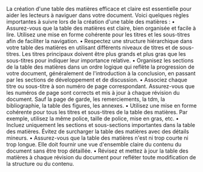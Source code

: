 La création d'une table des matières efficace et claire est essentielle pour aider les lecteurs à naviguer dans votre document. Voici quelques règles importantes à suivre lors de la création d'une table des matières : • Assurez-vous que la table des matières est claire, bien organisée et facile à lire. Utilisez une mise en forme cohérente pour les titres et les sous-titres afin de faciliter la navigation. • Respectez une structure hiérarchique dans votre table des matières en utilisant différents niveaux de titres et de sous-titres. Les titres principaux doivent être plus grands et plus gras que les sous-titres pour indiquer leur importance relative. • Organisez les sections de la table des matières dans un ordre logique qui reflète la progression de votre document, généralement de l'introduction à la conclusion, en passant par les sections de développement et de discussion. • Associez chaque titre ou sous-titre à son numéro de page correspondant. Assurez-vous que les numéros de page sont corrects et mis à jour à chaque révision du document. Sauf la page de garde, les remerciements, la tdm, la bibliographie, la table des figures, les annexes. • Utilisez une mise en forme cohérente pour tous les titres et sous-titres de la table des matières. Par exemple, utilisez la même police, taille de police, mise en gras, etc. • Incluez uniquement les sections et sous-sections importantes dans la table des matières. Évitez de surcharger la table des matières avec des détails mineurs. • Assurez-vous que la table des matières n'est ni trop courte ni trop longue. Elle doit fournir une vue d'ensemble claire du contenu du document sans être trop détaillée. • Révisez et mettez à jour la table des matières à chaque révision du document pour refléter toute modification de la structure ou du contenu. 